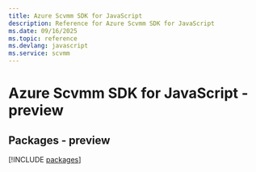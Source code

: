 ```yaml
---
title: Azure Scvmm SDK for JavaScript
description: Reference for Azure Scvmm SDK for JavaScript
ms.date: 09/16/2025
ms.topic: reference
ms.devlang: javascript
ms.service: scvmm
---
```

# Azure Scvmm SDK for JavaScript - preview
## Packages - preview
[!INCLUDE [packages](scvmm-index.md)]